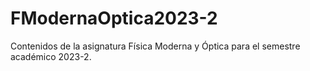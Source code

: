 # FModernaOptica2023-2
Contenidos de la asignatura Física Moderna y Óptica para el semestre académico 2023-2.
